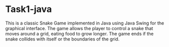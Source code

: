 # Task1-java
This is a classic Snake Game implemented in Java using Java Swing for the graphical interface. The game allows the player to control a snake that moves around a grid, eating food to grow longer. The game ends if the snake collides with itself or the boundaries of the grid.
